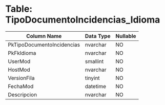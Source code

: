 # Table: TipoDocumentoIncidencias_Idioma

| Column Name | Data Type | Nullable |
|-------------|-----------|----------|
| PkTipoDocumentoIncidencias | nvarchar | NO |
| PkFkIdioma | nvarchar | NO |
| UserMod | smallint | NO |
| HostMod | nvarchar | NO |
| VersionFila | tinyint | NO |
| FechaMod | datetime | NO |
| Descripcion | nvarchar | NO |
